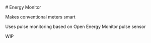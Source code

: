 # Energy Monitor

Makes conventional meters smart

Uses pulse monitoring based on Open Energy Monitor pulse sensor 

WIP 
